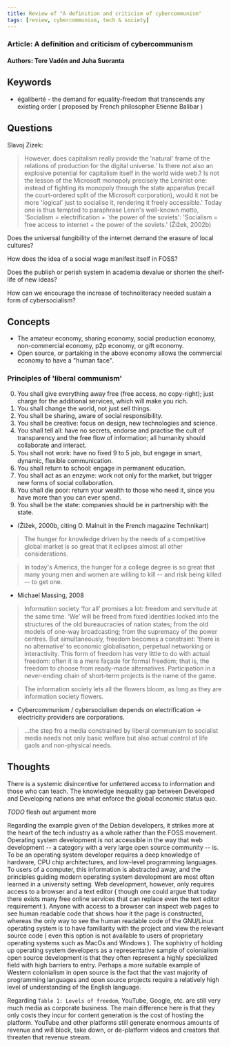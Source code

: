 ```yaml
---
title: Review of "A definition and criticism of cybercommunism"
tags: [review, cybercommunism, tech & society]
---
```

### Article: A definition and criticism of cybercommunism
#### Authors: Tere Vadén and Juha Suoranta

## Keywords

* égaliberté - the demand for equality-freedom that transcends any existing order ( proposed by French philosopher Etienne Balibar )


## Questions
Slavoj Zizek:
>However, does capitalism really provide the 'natural' frame of the relations of production for the digital universe.' Is there not also an explosive potential for capitalism itself in the world wide web.? Is not the lesson of the Microsoft monopoly precisely the Leninist one: instead of fighting its monopoly through the state apparatus (recall the court-ordered split of the Microsoft corporation), would it not be more 'logical' just to socialise it, rendering it freely accessible.' Today one is thus tempted to paraphrase Lenin's well-known motto, 'Socialism = electrification + `the power of the soviets': 'Socialism = free access to internet + the power of the soviets.' (Žižek, 2002b)

Does the universal fungibility of the internet demand the erasure of local cultures?

How does the idea of a social wage manifest itself in FOSS?

Does the publish or perish system in academia devalue or shorten the shelf-life of new ideas?

How can we encourage the increase of technoliteracy needed sustain a form of cybersocialism?

## Concepts
* The amateur economy, sharing economy, social production economy, non-commercial economy, p2p economy, or gift economy.
* Open source, or partaking in the above economy allows the commercial economy to have a "human face".

### Principles of 'liberal communism'

0. You shall give everything away free (free access, no copy-right); just charge for the additional services, which will make you rich.
1. You shall change the world, not just sell things.
2. You shall be sharing, aware of social responsibility.
3. You shall be creative: focus on design, new technologies and science.
4. You shall tell all: have no secrets, endorse and practise the cult of transparency and the free flow of information; all humanity should collaborate and interact.
5. You shall not work: have no ﬁxed 9 to 5 job, but engage in smart, dynamic, flexible communication.
6. You shall return to school: engage in permanent education.
7. You shall act as an enzyme: work not only for the market, but trigger new forms of social collaboration.
8. You shall die poor: return your wealth to those who need it, since you have more than you can ever spend.
9. You shall be the state: companies should be in partnership with the state.
- (Žižek, 2000b, citing O. Malnuit in the French magazine Technikart)

> The hunger for knowledge driven by the needs of a competitive global market is so great that it eclipses almost all other considerations.

> In today's America, the hunger for a college degree is so great that many young men and women are willing to kill -- and risk being killed -- to get one.
- Michael Massing, 2008

>Information society ‘for all’ promises a lot: freedom and servitude at the same time. ‘We’ will be freed from ﬁxed identities locked into the structures of the old bureaucracies of nation states; from the old models of one-way broadcasting; from the supremacy of the power centres. But simultaneously, freedom becomes a constraint: ‘there is no alternative’ to economic globalisation, perpetual networking or interactivity. This form of freedom has very little to do with actual freedom: often it is a mere façade for formal freedom; that is, the freedom to choose from ready-made alternatives. Participation in a never-ending chain of short-term projects is the name of the game.

> The information society lets all the flowers bloom, as long as they are information society flowers.

* Cybercommunism / cybersocialism depends on electrification -> electricity providers are corporations.

>...the step fro a media constrained by liberal communism to socialist media needs not only basic welfare but also actual control of life gaols and non-physical needs.


## Thoughts

There is a systemic disincentive for unfettered access to information and those who can teach. The knowledge inequality gap between Developed and Developing nations are what enforce the global economic status quo.

_TODO_ flesh out argument more

Regarding the example given of the Debian developers, it strikes more at the heart of the tech industry as a whole rather than the FOSS movement. Operating system development is not accessible in the way that web development -- a category with a very large open source community -- is. To be an operating system developer requires a deep knowledge of hardware, CPU chip architectures, and low-level programming languages. To users of a computer, this information is abstracted away, and the principles guiding modern operating system development are most often learned in a university setting. Web development, however, only requires access to a browser and a text editor ( though one could argue that today there exists many free online services that can replace even the text editor requirement ). Anyone with access to a browser can inspect web pages to see human readable code that shows how it the page is constructed, whereas the only way to see the human readable code of the GNU/Linux operating system is to have familiarity with the project and view the relevant source code ( even this option is not available to users of proprietary operating systems such as MacOs and Windows ). The sophistry of holding up operating system developers as a representative sample of colonialism open source development is that they often represent a highly specialized field with high barriers to entry. Perhaps a more suitable example of Western colonialism in open source is the fact that the vast majority of programming languages and open source projects require a relatively high level of understanding of the English language.

Regarding `Table 1: Levels of freedom`, YouTube, Google, etc. are still very much media as corporate business. The main difference here is that they only costs they incur for content generation is the cost of hosting the platform. YouTube and other platforms still generate enormous amounts of revenue and will block, take down, or de-platform videos and creators that threaten that revenue stream.
